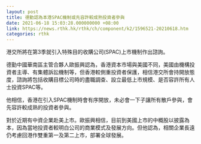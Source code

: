 ```yaml
---
layout: post
title: 德勤認為本港SPAC機制或先容許較成熟投資者參與
date: 2021-06-18 15:03:28.000000000 +08:00
link: https://news.rthk.hk/rthk/ch/component/k2/1596521-20210618.htm
categories: rthk
---
```


港交所將在第3季就引入特殊目的收購公司(SPAC)上市機制作出諮詢。

德勤中國華南區主管合夥人歐振興認為，香港資本市場與美國不同，美國由機構投資者主導、有集體訴訟機制等，但香港較側重投資者保護，相信港交所會持開放態度，諮詢將包括收購目標公司時的盡職調查、設立最低上市規模、是否容許所有人士投資SPAC等。

他相信，香港在引入SPAC機制時會有序開放，未必會一下子讓所有散戶參與，會先容許較成熟的投資者參與。

對於近期有中資企業赴美上市。歐振興相信，目前到美國上市的中概股以披露為本，因為當地投資者較明白公司的商業模式及發展方向。但他認為，相關企業長遠仍考慮回港作雙重第一及第二上市，部署全球發展。
